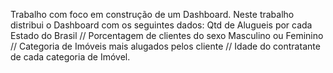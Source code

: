 Trabalho com foco em construção de um Dashboard.
Neste trabalho distribui o Dashboard com os seguintes dados: Qtd de Alugueis por cada Estado do Brasil // Porcentagem de clientes do sexo Masculino ou Feminino // Categoria de Imóveis mais alugados pelos cliente // Idade do contratante de cada categoria de Imóvel.


